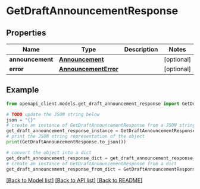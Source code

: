 # GetDraftAnnouncementResponse


## Properties

Name | Type | Description | Notes
------------ | ------------- | ------------- | -------------
**announcement** | [**Announcement**](Announcement.md) |  | [optional] 
**error** | [**AnnouncementError**](AnnouncementError.md) |  | [optional] 

## Example

```python
from openapi_client.models.get_draft_announcement_response import GetDraftAnnouncementResponse

# TODO update the JSON string below
json = "{}"
# create an instance of GetDraftAnnouncementResponse from a JSON string
get_draft_announcement_response_instance = GetDraftAnnouncementResponse.from_json(json)
# print the JSON string representation of the object
print(GetDraftAnnouncementResponse.to_json())

# convert the object into a dict
get_draft_announcement_response_dict = get_draft_announcement_response_instance.to_dict()
# create an instance of GetDraftAnnouncementResponse from a dict
get_draft_announcement_response_from_dict = GetDraftAnnouncementResponse.from_dict(get_draft_announcement_response_dict)
```
[[Back to Model list]](../README.md#documentation-for-models) [[Back to API list]](../README.md#documentation-for-api-endpoints) [[Back to README]](../README.md)


